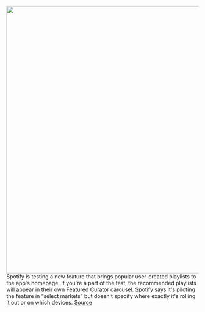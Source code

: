 <img src='https://cdn.vox-cdn.com/thumbor/B9DpGe_TwSmd_Okxmoc1JWfZ3KQ=/0x0:2040x1360/1200x800/filters:focal(857x517:1183x843)/cdn.vox-cdn.com/uploads/chorus_image/image/70709837/acastro_180213_1777_0005.0.jpg' width='700px' /><br/>
Spotify is testing a new feature that brings popular user-created playlists to the app's homepage. If you're a part of the test, the recommended playlists will appear in their own Featured Curator carousel. Spotify says it's piloting the feature in “select markets” but doesn't specify where exactly it's rolling it out or on which devices.
<a href='https://www.theverge.com/2022/4/4/23010375/spotify-featured-curator-pilot-user-made-playlists'> Source <a/>